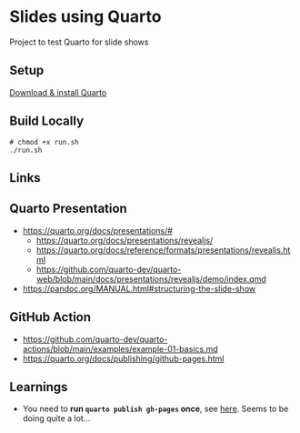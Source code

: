 # Slides using Quarto

Project to test Quarto for slide shows

## Setup

[Download & install Quarto](https://quarto.org/docs/get-started/)

## Build Locally

```console
# chmod +x run.sh
./run.sh
```

## Links

## Quarto Presentation
- https://quarto.org/docs/presentations/#
  - https://quarto.org/docs/presentations/revealjs/
  - https://quarto.org/docs/reference/formats/presentations/revealjs.html
  - https://github.com/quarto-dev/quarto-web/blob/main/docs/presentations/revealjs/demo/index.qmd
- https://pandoc.org/MANUAL.html#structuring-the-slide-show

## GitHub Action

- https://github.com/quarto-dev/quarto-actions/blob/main/examples/example-01-basics.md
- https://quarto.org/docs/publishing/github-pages.html

## Learnings

- You need to **run `quarto publish gh-pages` once**, see [here](https://github.com/quarto-dev/quarto-actions/blob/main/examples/example-01-basics.md).
  Seems to be doing quite a lot...
